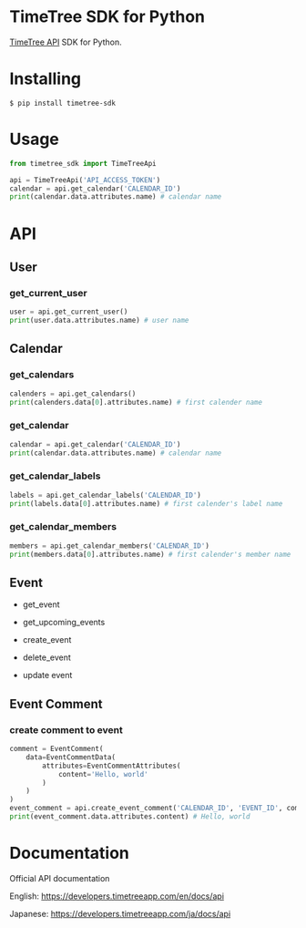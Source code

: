 # TimeTree SDK for Python

[TimeTree API](https://developers.timetreeapp.com/en/docs/api) SDK for Python.

# Installing

```
$ pip install timetree-sdk
```

# Usage

```python
from timetree_sdk import TimeTreeApi

api = TimeTreeApi('API_ACCESS_TOKEN')
calendar = api.get_calendar('CALENDAR_ID')
print(calendar.data.attributes.name) # calendar name
```

# API

## User

### get_current_user

```python
user = api.get_current_user()
print(user.data.attributes.name) # user name
```

## Calendar

### get_calendars

```python
calenders = api.get_calendars()
print(calenders.data[0].attributes.name) # first calender name
```

### get_calendar

```python
calendar = api.get_calendar('CALENDAR_ID')
print(calendar.data.attributes.name) # calendar name
```

### get_calendar_labels

```python
labels = api.get_calendar_labels('CALENDAR_ID')
print(labels.data[0].attributes.name) # first calender's label name
```

### get_calendar_members

```python
members = api.get_calendar_members('CALENDAR_ID')
print(members.data[0].attributes.name) # first calender's member name
```

## Event

- get_event

- get_upcoming_events

- create_event

- delete_event

- update event

## Event Comment

### create comment to event

```python
comment = EventComment(
    data=EventCommentData(
        attributes=EventCommentAttributes(
            content='Hello, world'
        )
    )
)
event_comment = api.create_event_comment('CALENDAR_ID', 'EVENT_ID', comment)
print(event_comment.data.attributes.content) # Hello, world
```

# Documentation

Official API documentation

English: https://developers.timetreeapp.com/en/docs/api

Japanese: https://developers.timetreeapp.com/ja/docs/api
